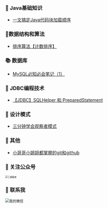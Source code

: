 ### :star2: Java基础知识

- [一文搞定Java代码块加载顺序](https://mp.weixin.qq.com/s/IzFnnHFk5W-XaSidm54vxw)

### :deciduous_tree:数据结构和算法

- [排序算法【计数排序】](https://mp.weixin.qq.com/s/PLKbj3-7cy1TsO3YVyzewQ)

### :books: 数据库

- [MySQL必知必会笔记（1）](https://mp.weixin.qq.com/s/tYoUERHGti1wfuEQlpz02w)

### :ticket: JDBC编程技术

- [【JDBC】SQLHelper 和 PreparedStatement](https://mp.weixin.qq.com/s/7wTAAQ6-d8z3pIOE5Ox58Q)

### :rocket: 设计模式

- [三分钟学会观察者模式](https://mp.weixin.qq.com/s/osiy0EzbvfHxFiOwJxUlUg)

### :ear_of_rice: 其他

- [小哥哥小姐姐都掌握的git和github](https://mp.weixin.qq.com/s/-85xW5BbGyMGlBAMaQD6eA)

### :crossed_fingers: 关注公众号

<img src="https://s1.ax1x.com/2020/04/09/G5b8QP.png" alt="三朝猿老" style="zoom: 50%;" />

### :crossed_fingers: 联系我

<img src="https://s1.ax1x.com/2020/04/09/G5HDbD.jpg" alt="我的微信" style="zoom:80%;" />